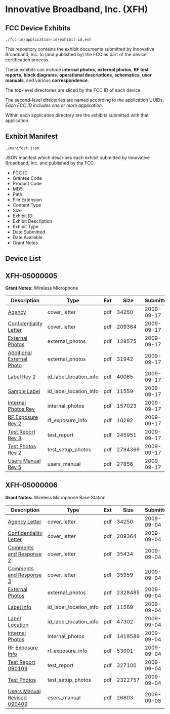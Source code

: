 # Innovative Broadband, Inc. (XFH)
## FCC Device Exhibits

```
./fcc-id/application-id/exhibit-id.ext
```

This repository contains the exhibit documents submitted by Innovative Broadband, Inc. to (and published by) the FCC as part of the device certification process.

These exhibits can include **internal photos**, **external photos**, **RF test reports**, **block diagrams**, **operational descriptions**, **schematics**, **user manuals**, and various **correspondence**.

The top-level directories are sliced by the FCC ID of each device.

The second-level directories are named according to the application UUIDs. *Each FCC ID includes one or more application.*

Within each application directory are the exhibits submitted with that application. 

## Exhibit Manifest

```
./manifest.json
```

JSON manifest which describes each exhibit submitted by Innovative Broadband, Inc. and published by the FCC.

- FCC ID
- Grantee Code
- Product Code
- MD5
- Path
- File Extension
- Content Type
- Size
- Exhibit ID
- Exhibit Description
- Exhibit Type
- Date Submitted
- Date Available
- Grant Notes

## Device List
## XFH-05000005
**Grant Notes:** Wireless Microphone

| Description | Type | Ext | Size | Submitted | Available |
| ----------- | ---- | --- | ---- | --------- | --------- |
| [Agency](XFH-05000005/c161bdfcf34895f4fcd4653d9ccd2c29/1171366.pdf) | cover_letter | pdf | 34250 | 2009-09-17 | 2009-09-17 |
| [Confidentiality Letter](XFH-05000005/c161bdfcf34895f4fcd4653d9ccd2c29/1171367.pdf) | cover_letter | pdf | 209364 | 2009-09-17 | 2009-09-17 |
| [External Photos](XFH-05000005/c161bdfcf34895f4fcd4653d9ccd2c29/1171361.pdf) | external_photos | pdf | 128575 | 2009-09-17 | 2009-09-17 |
| [Additional External Photo](XFH-05000005/c161bdfcf34895f4fcd4653d9ccd2c29/1171362.pdf) | external_photos | pdf | 31942 | 2009-09-17 | 2009-09-17 |
| [Label Rev 2](XFH-05000005/c161bdfcf34895f4fcd4653d9ccd2c29/1171359.pdf) | id_label_location_info | pdf | 40065 | 2009-09-17 | 2009-09-17 |
| [Sample Label](XFH-05000005/c161bdfcf34895f4fcd4653d9ccd2c29/1171368.pdf) | id_label_location_info | pdf | 11559 | 2009-09-17 | 2009-09-17 |
| [Internal Photos Rev](XFH-05000005/c161bdfcf34895f4fcd4653d9ccd2c29/1171360.pdf) | internal_photos | pdf | 157023 | 2009-09-17 | 2009-09-17 |
| [RF Exposure Rev 2](XFH-05000005/c161bdfcf34895f4fcd4653d9ccd2c29/1171357.pdf) | rf_exposure_info | pdf | 10292 | 2009-09-17 | 2009-09-17 |
| [Test Report Rev 3](XFH-05000005/c161bdfcf34895f4fcd4653d9ccd2c29/1171355.pdf) | test_report | pdf | 245951 | 2009-09-17 | 2009-09-17 |
| [Test Photos Rev 2](XFH-05000005/c161bdfcf34895f4fcd4653d9ccd2c29/1171354.pdf) | test_setup_photos | pdf | 2784369 | 2009-09-17 | 2009-09-17 |
| [Users Manual Rev 5](XFH-05000005/c161bdfcf34895f4fcd4653d9ccd2c29/1171353.pdf) | users_manual | pdf | 27856 | 2009-09-17 | 2009-09-17 |
## XFH-05000006
**Grant Notes:** Wireless Microphone Base Station

| Description | Type | Ext | Size | Submitted | Available |
| ----------- | ---- | --- | ---- | --------- | --------- |
| [Agency Letter](XFH-05000006/ab3a5218a0740ce4cec790651b8b84f7/1164317.pdf) | cover_letter | pdf | 34250 | 2009-09-04 | 2009-09-08 |
| [Confidentiality Letter](XFH-05000006/ab3a5218a0740ce4cec790651b8b84f7/1164318.pdf) | cover_letter | pdf | 209364 | 2009-09-04 | 2009-09-08 |
| [Comments and Response 2](XFH-05000006/ab3a5218a0740ce4cec790651b8b84f7/1164328.pdf) | cover_letter | pdf | 35434 | 2009-09-04 | 2009-09-08 |
| [Comments and Response 3](XFH-05000006/ab3a5218a0740ce4cec790651b8b84f7/1164329.pdf) | cover_letter | pdf | 35959 | 2009-09-04 | 2009-09-08 |
| [External Photos](XFH-05000006/ab3a5218a0740ce4cec790651b8b84f7/1164320.pdf) | external_photos | pdf | 2328485 | 2009-09-04 | 2009-09-08 |
| [Label Info](XFH-05000006/ab3a5218a0740ce4cec790651b8b84f7/1164316.pdf) | id_label_location_info | pdf | 11569 | 2009-09-04 | 2009-09-08 |
| [Label Location](XFH-05000006/ab3a5218a0740ce4cec790651b8b84f7/1164322.pdf) | id_label_location_info | pdf | 47302 | 2009-09-04 | 2009-09-08 |
| [Internal Photos](XFH-05000006/ab3a5218a0740ce4cec790651b8b84f7/1164321.pdf) | internal_photos | pdf | 1418589 | 2009-09-04 | 2009-09-08 |
| [RF Exposure Info](XFH-05000006/ab3a5218a0740ce4cec790651b8b84f7/1164326.pdf) | rf_exposure_info | pdf | 53001 | 2009-09-04 | 2009-09-08 |
| [Test Report 090109](XFH-05000006/ab3a5218a0740ce4cec790651b8b84f7/1164325.pdf) | test_report | pdf | 327100 | 2009-09-04 | 2009-09-08 |
| [Test Photos](XFH-05000006/ab3a5218a0740ce4cec790651b8b84f7/1164327.pdf) | test_setup_photos | pdf | 2322757 | 2009-09-04 | 2009-09-08 |
| [Users Manual Revised 090409](XFH-05000006/ab3a5218a0740ce4cec790651b8b84f7/1166196.pdf) | users_manual | pdf | 26803 | 2009-09-08 | 2009-09-08 |
